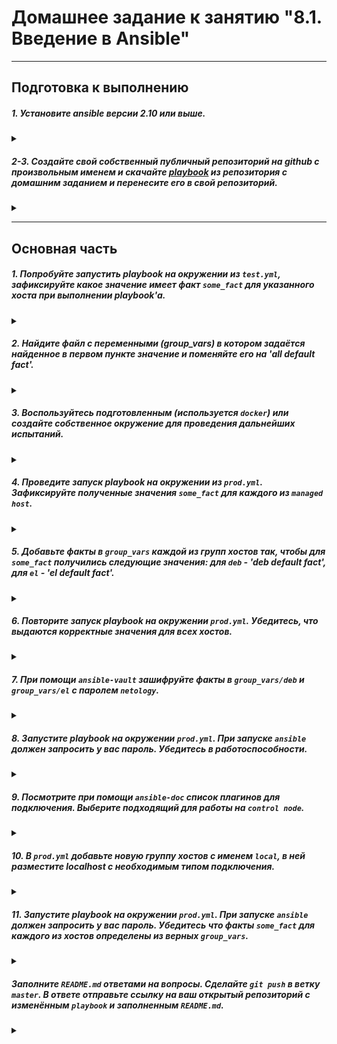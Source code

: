 # Домашнее задание к занятию "8.1. Введение в Ansible"

---
## Подготовка к выполнению

##### 1. Установите ansible версии 2.10 или выше.

<details><summary></summary>

```
panmonster@PanMonster-PC:~/Ansible$ ansible --version
ansible [core 2.12.4]
  config file = None
  configured module search path = ['/home/panmonster/.ansible/plugins/modules', '/usr/share/ansible/plugins/modules']
  ansible python module location = /home/panmonster/.local/lib/python3.8/site-packages/ansible
  ansible collection location = /home/panmonster/.ansible/collections:/usr/share/ansible/collections
  executable location = /usr/local/bin/ansible
  python version = 3.8.10 (default, Mar 15 2022, 12:22:08) [GCC 9.4.0]
  jinja version = 3.1.1
  libyaml = True
```

</details>

##### 2-3. Создайте свой собственный публичный репозиторий на github с произвольным именем и скачайте [playbook](./playbook/) из репозитория с домашним заданием и перенесите его в свой репозиторий.

<details><summary></summary>

[Ссылка на репозиторий](https://github.com/PanMonsters/Ansible_8.1)

</details>

---
## Основная часть

##### 1. Попробуйте запустить playbook на окружении из `test.yml`, зафиксируйте какое значение имеет факт `some_fact` для указанного хоста при выполнении playbook'a.
    
<details><summary></summary>

```
panmonster@PanMonster-PC:~/Ansible_8.1$ ansible-playbook -i inventory/test.yml site.yml

PLAY [Print os facts] ******************************************************************************************************************

TASK [Gathering Facts] *****************************************************************************************************************
ok: [localhost]

TASK [Print OS] ************************************************************************************************************************
ok: [localhost] => {
    "msg": "Ubuntu"
}

TASK [Print fact] **********************************************************************************************************************
ok: [localhost] => {
    "msg": 12
}

PLAY RECAP *****************************************************************************************************************************
localhost                  : ok=3    changed=0    unreachable=0    failed=0    skipped=0    rescued=0    ignored=0
```

 </details>

##### 2. Найдите файл с переменными (group_vars) в котором задаётся найденное в первом пункте значение и поменяйте его на 'all default fact'.
    
<details><summary></summary>

```
panmonster@PanMonster-PC:~/Ansible_8.1$ cat group_vars/all/examp.yml
---
  some_fact: 'all default fact'
```

</details>

##### 3. Воспользуйтесь подготовленным (используется `docker`) или создайте собственное окружение для проведения дальнейших испытаний.
    
<details><summary></summary>

```
panmonster@PanMonster-PC:~/Ansible_8.1$ docker run -itd --restart=always --name ubuntu --network host 42a4e3b21923
panmonster@PanMonster-PC:~/Ansible_8.1$ docker run -itd --restart=always --name centos7 --network host bafa54e44377

panmonster@PanMonster-PC:~/Ansible_8.1$ docker ps
CONTAINER ID   IMAGE          COMMAND       CREATED              STATUS              PORTS     NAMES
dd19b5807fa8   42a4e3b21923   "/bin/bash"   About a minute ago   Up About a minute             ubuntu
9c9434adaa01   bafa54e44377   "/bin/bash"   6 minutes ago        Up 6 minutes                  centos7
```

</details>

##### 4. Проведите запуск playbook на окружении из `prod.yml`. Зафиксируйте полученные значения `some_fact` для каждого из `managed host`.
    
<details><summary></summary>

```
panmonster@PanMonster-PC:~/Ansible_8.1$ ansible-playbook -i inventory/prod.yml site.yml

PLAY [Print os facts] ***********************************************************************************************************************************************************************************************************************

TASK [Gathering Facts] **********************************************************************************************************************************************************************************************************************
ok: [ubuntu]
ok: [centos7]

TASK [Print OS] *****************************************************************************************************************************************************************************************************************************
ok: [centos7] => {
    "msg": "CentOS"
}
ok: [ubuntu] => {
    "msg": "Ubuntu"
}

TASK [Print fact] ***************************************************************************************************************************************************************************************************************************
ok: [centos7] => {
    "msg": "el"
}
ok: [ubuntu] => {
    "msg": "deb"
}

PLAY RECAP **********************************************************************************************************************************************************************************************************************************
centos7                    : ok=3    changed=0    unreachable=0    failed=0    skipped=0    rescued=0    ignored=0
ubuntu                     : ok=3    changed=0    unreachable=0    failed=0    skipped=0    rescued=0    ignored=0
```

</details>

##### 5. Добавьте факты в `group_vars` каждой из групп хостов так, чтобы для `some_fact` получились следующие значения: для `deb` - 'deb default fact', для `el` - 'el default fact'.
    
<details><summary></summary>

```
panmonster@PanMonster-PC:~/Ansible_8.1$ cat group_vars/{deb,el}/*
---
some_fact: "deb default fact"
---
some_fact: "el default fact"
```

</details>

##### 6.  Повторите запуск playbook на окружении `prod.yml`. Убедитесь, что выдаются корректные значения для всех хостов.
    
<details><summary></summary>

```
panmonster@PanMonster-PC:~/Ansible_8.1$ ansible-playbook -i inventory/prod.yml site.yml

PLAY [Print os facts] ***********************************************************************************************************************************************************************************************************************

TASK [Gathering Facts] **********************************************************************************************************************************************************************************************************************
ok: [ubuntu]
ok: [centos7]

TASK [Print OS] *****************************************************************************************************************************************************************************************************************************
ok: [centos7] => {
    "msg": "CentOS"
}
ok: [ubuntu] => {
    "msg": "Ubuntu"
}

TASK [Print fact] ***************************************************************************************************************************************************************************************************************************
ok: [centos7] => {
    "msg": "el default fact"
}
ok: [ubuntu] => {
    "msg": "deb default fact"
}

PLAY RECAP **********************************************************************************************************************************************************************************************************************************
centos7                    : ok=3    changed=0    unreachable=0    failed=0    skipped=0    rescued=0    ignored=0
ubuntu                     : ok=3    changed=0    unreachable=0    failed=0    skipped=0    rescued=0    ignored=0

```

</details>

##### 7. При помощи `ansible-vault` зашифруйте факты в `group_vars/deb` и `group_vars/el` с паролем `netology`.
    
<details><summary></summary>

```
panmonster@PanMonster-PC:~/Ansible_8.1$ ansible-vault encrypt group_vars/deb/examp.yml
New Vault password:
Confirm New Vault password:
Encryption successful
panmonster@PanMonster-PC:~/Ansible_8.1$ ansible-vault encrypt group_vars/el/examp.yml
New Vault password:
Confirm New Vault password:
Encryption successful

panmonster@PanMonster-PC:~/Ansible_8.1$ cat group_vars/{deb,el}/*
$ANSIBLE_VAULT;1.1;AES256
39316338656561323263316237333036383463663938653139326262386463366161623261313236
6330396235616330386361656539616432636133346434300a383539303735656536623630623533
35303361323236666138663435613831366235316636346364316630646362633365646233636539
6532343361313461320a396331343762636261356536313334646535663665346234303739643837
30643236326365646530663464613337383562343964393864623734316331353137393565336664
3865316332636230356362396362653433323966626436393263
$ANSIBLE_VAULT;1.1;AES256
32656266333664366661373137336231653065356635666263326336363462623733383636643332
3838326261313337633363643564323635323339323338300a616465396232343633336365343331
32616364303063616439663162643738333538313438653063343965373162346265323439326339
6231656232633930640a353264326533643461363835653732613465653235366232326633636435
33623761303664383166336534633965356234633264636263633130663432653038666634316363
3365306335663665666666303038613065633763643232643934
```

</details>

##### 8. Запустите playbook на окружении `prod.yml`. При запуске `ansible` должен запросить у вас пароль. Убедитесь в работоспособности.
    
<details><summary></summary>

```
panmonster@PanMonster-PC:~/Ansible_8.1$ ansible-playbook -i inventory/prod.yml site.yml --ask-vault-pass
Vault password:

PLAY [Print os facts] ******************************************************************************************************************

TASK [Gathering Facts] *****************************************************************************************************************
ok: [ubuntu]
ok: [centos7]

TASK [Print OS] ************************************************************************************************************************
ok: [centos7] => {
    "msg": "CentOS"
}
ok: [ubuntu] => {
    "msg": "Ubuntu"
}

TASK [Print fact] **********************************************************************************************************************
ok: [centos7] => {
    "msg": "el default fact"
}
ok: [ubuntu] => {
    "msg": "deb default fact"
}

PLAY RECAP *****************************************************************************************************************************
centos7                    : ok=3    changed=0    unreachable=0    failed=0    skipped=0    rescued=0    ignored=0
ubuntu                     : ok=3    changed=0    unreachable=0    failed=0    skipped=0    rescued=0    ignored=0
```

</details>

##### 9. Посмотрите при помощи `ansible-doc` список плагинов для подключения. Выберите подходящий для работы на `control node`.
    
<details><summary></summary>

Плагин для подключения к `control node` выбрал 'local'

</details>

##### 10. В `prod.yml` добавьте новую группу хостов с именем  `local`, в ней разместите localhost с необходимым типом подключения.
     
<details><summary></summary>

```
panmonster@PanMonster-PC:~/Ansible_8.1$ cat inventory/prod.yml
---
  el:
    hosts:
      centos7:
        ansible_connection: docker
  deb:
    hosts:
      ubuntu:
        ansible_connection: docker
  local:
    hosts:
      localhost:
        ansible_connection: local
```

</details>

##### 11. Запустите playbook на окружении `prod.yml`. При запуске `ansible` должен запросить у вас пароль. Убедитесь что факты `some_fact` для каждого из хостов определены из верных `group_vars`.
     
<details><summary></summary>

```
panmonster@PanMonster-PC:~/Ansible_8.1$ ansible-playbook -i inventory/prod.yml site.yml --ask-vault-pass
Vault password:

PLAY [Print os facts] ***********************************************************************************************************************************************************************************************************************

TASK [Gathering Facts] **********************************************************************************************************************************************************************************************************************
ok: [ubuntu]
ok: [localhost]
ok: [centos7]

TASK [Print OS] *****************************************************************************************************************************************************************************************************************************
ok: [localhost] => {
    "msg": "Ubuntu"
}
ok: [centos7] => {
    "msg": "CentOS"
}
ok: [ubuntu] => {
    "msg": "Ubuntu"
}

TASK [Print fact] ***************************************************************************************************************************************************************************************************************************
ok: [localhost] => {
    "msg": "all default fact"
}
ok: [centos7] => {
    "msg": "el default fact"
}
ok: [ubuntu] => {
    "msg": "deb default fact"
}

PLAY RECAP **********************************************************************************************************************************************************************************************************************************
centos7                    : ok=3    changed=0    unreachable=0    failed=0    skipped=0    rescued=0    ignored=0
localhost                  : ok=3    changed=0    unreachable=0    failed=0    skipped=0    rescued=0    ignored=0
ubuntu                     : ok=3    changed=0    unreachable=0    failed=0    skipped=0    rescued=0    ignored=0
```

</details>

##### Заполните `README.md` ответами на вопросы. Сделайте `git push` в ветку `master`. В ответе отправьте ссылку на ваш открытый репозиторий с изменённым `playbook` и заполненным `README.md`.
     
<details><summary></summary>

[Ссылка на репозиторий](https://github.com/PanMonsters/Ansible_8.1)

</details>

